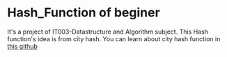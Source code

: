 # Hash_Function of beginer
It's a project of IT003-Datastructure and Algorithm subject.
This Hash function's idea is from city hash. 
You can learn about city hash function in [this github](https://github.com/google/cityhash)
